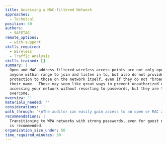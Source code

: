 ```yaml
---
title: Accessing a MAC-filtered Network
approaches:
  - Technical
position: 50
authors:
  - SAFETAG
remote_options:
  - with-support
skills_required:
  - Wireless
  - Traffic Analysis
skills_trained: []
summary: |
  Open and MAC-address-filtered wireless access points are not only open to
  anyone within range to join and listen in to, but also do not provide
  protection to those on the network itself, even if they do not "broadcast"
  their name.  These may seem like great ways to prevent unauthorized users from
  accessing your network without resorting to passwords, but they are trivial to
  overcome.
overview: ''
materials_needed: ''
considerations: ''
walk_through: "\nThe auditor can easily gain access to an open or MAC address filtered access point.\n\n  * MAC-Address Spoofing\n    * Start the wireless interface in monitor mode\n    * Identify MAC addresses that are on the whitelist\n\n```bash\nairodump-ng\n```\n    * Change our MAC address to one that’s on the whitelist\n\t\n```bash\nifconfig mon0 down\nmacchanger -m [MAC ADDRESS IDENTIFIED] mon0\nifconfig mon0 up\n```\n"
recommendations: |
  Transitioning to WPA networks with strong passwords, even for guest networks,
  is recommended.  
organization_size_under: 50
time_required_minutes: 30
---
```

